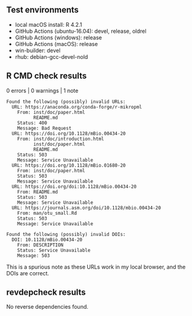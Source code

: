 
## Test environments

* local macOS install: R 4.2.1
* GitHub Actions (ubuntu-16.04): devel, release, oldrel
* GitHub Actions (windows): release
* GitHub Actions (macOS): release
* win-builder: devel
* rhub: debian-gcc-devel-nold

## R CMD check results

0 errors | 0 warnings | 1 note

```
Found the following (possibly) invalid URLs:
  URL: https://anaconda.org/conda-forge/r-mikropml
    From: inst/doc/paper.html
          README.md
    Status: 400
    Message: Bad Request
  URL: https://doi.org/10.1128/mBio.00434-20
    From: inst/doc/introduction.html
          inst/doc/paper.html
          README.md
    Status: 503
    Message: Service Unavailable
  URL: https://doi.org/10.1128/mBio.01680-20
    From: inst/doc/paper.html
    Status: 503
    Message: Service Unavailable
  URL: https://doi.org/doi:10.1128/mBio.00434-20
    From: README.md
    Status: 503
    Message: Service Unavailable
  URL: https://journals.asm.org/doi/10.1128/mbio.00434-20
    From: man/otu_small.Rd
    Status: 503
    Message: Service Unavailable

Found the following (possibly) invalid DOIs:
  DOI: 10.1128/mBio.00434-20
    From: DESCRIPTION
    Status: Service Unavailable
    Message: 503
```

This is a spurious note as these URLs work in my local browser, and the DOIs are
correct.

## revdepcheck results

No reverse dependencies found.
